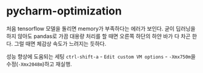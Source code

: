 # pycharm-optimization
처음 tensorflow 모델을 돌리면 memory가 부족하다는 에러가 보인다.
굳이 딥러닝을 하지 않아도 pandas로 가끔 대용량 처리를 할 때면 오른쪽 하단의 하얀 바가 다 차곤 한다. 그럴 때면 체감상 속도가 느려지는 듯하다.

성능 향상에 도움되는 세팅
`ctrl-shift-a` - `Edit custom VM options` - `-Xmx750m`을 수정(`-Xmx2048m`)하고 재실행.
